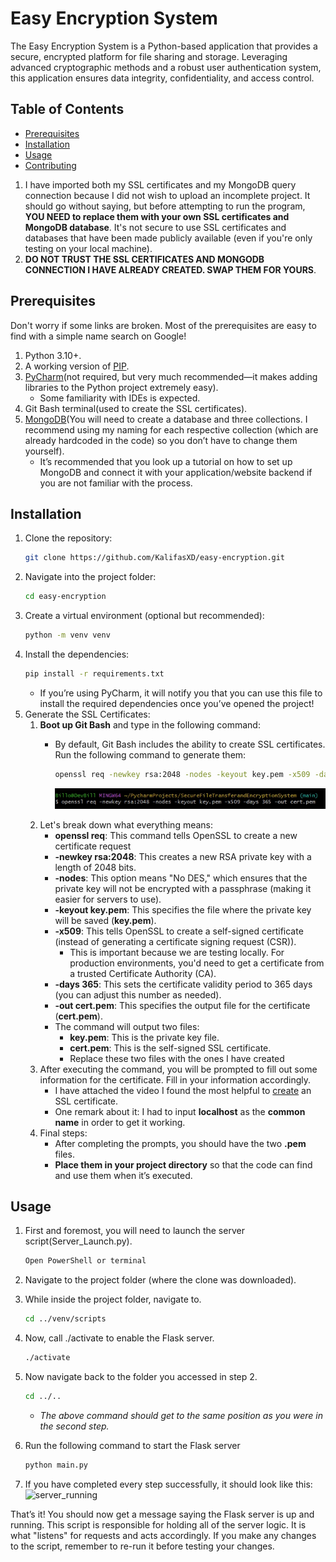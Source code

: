 # Easy Encryption System
The Easy Encryption System is a Python-based application that provides a secure, encrypted platform for file sharing and storage. Leveraging advanced cryptographic methods and a robust user authentication system, this application ensures data integrity, confidentiality, and access control.

## Table of Contents
- [Prerequisites](#prerequisites)
- [Installation](#installation)
- [Usage](#usage)
- [Contributing](#contributing)

1. I have imported both my SSL certificates and my MongoDB query connection because I did not wish to upload an incomplete project. It should go without saying, but before attempting to run the program, **YOU NEED to replace them with your own SSL certificates and MongoDB database**. It's not secure to use SSL certificates and databases that have been made publicly available (even if you're only testing on your local machine).
2. **DO NOT TRUST THE SSL CERTIFICATES AND MONGODB CONNECTION I HAVE ALREADY CREATED. SWAP THEM FOR YOURS**.


## Prerequisites
Don't worry if some links are broken. Most of the prerequisites are easy to find with a simple name search on Google!
1. Python 3.10+.
2. A working version of [PIP](https://pypi.org/project/pip/).
3. [PyCharm](https://www.jetbrains.com/pycharm/download/?section=windows)(not required, but very much recommended—it makes adding libraries to the Python project extremely easy).
   - Some familiarity with IDEs is expected.
5. Git Bash terminal(used to create the SSL certificates).
6. [MongoDB](https://www.mongodb.com/products/platform/atlas-database)(You will need to create a database and three collections. I recommend using my naming for each respective collection (which are already hardcoded in the code) so you don’t have to change them yourself).
   - It’s recommended that you look up a tutorial on how to set up MongoDB and connect it with your application/website backend if you are not familiar with the process.

## Installation

1. Clone the repository:
   ```bash
   git clone https://github.com/KalifasXD/easy-encryption.git
2. Navigate into the project folder:
   ```bash
   cd easy-encryption
3. Create a virtual environment (optional but recommended):
   ```bash
   python -m venv venv
4. Install the dependencies:
   ```bash
   pip install -r requirements.txt
   ```
   - If you’re using PyCharm, it will notify you that you can use this file to install the required dependencies once you’ve opened the project!
5. Generate the SSL Certificates:
   1. **Boot up Git Bash** and type in the following command:
      - By default, Git Bash includes the ability to create SSL certificates. Run the following command to generate them:
        
        ```bash
        openssl req -newkey rsa:2048 -nodes -keyout key.pem -x509 -days 365 -out cert.pem
        ```
        ![Example](assets/ssl_creation.jpg)
   3. Let's break down what everything means:
      - **openssl req**: This command tells OpenSSL to create a new certificate request
      - **-newkey rsa:2048**: This creates a new RSA private key with a length of 2048 bits.
      - **-nodes**: This option means "No DES," which ensures that the private key will not be encrypted with a passphrase (making it easier for servers to use).
      - **-keyout key.pem**: This specifies the file where the private key will be saved (**key.pem**).
      - **-x509**:  This tells OpenSSL to create a self-signed certificate (instead of generating a certificate signing request (CSR)).
           - This is important because we are testing locally. For production environments, you'd need to get a certificate from a trusted Certificate Authority (CA).
      - **-days 365**: This sets the certificate validity period to 365 days (you can adjust this number as needed).
      - **-out cert.pem**: This specifies the output file for the certificate (**cert.pem**).
      - The command will output two files:
           - **key.pem**: This is the private key file.
           - **cert.pem**: This is the self-signed SSL certificate.
           - Replace these two files with the ones I have created
   4. After executing the command, you will be prompted to fill out some information for the certificate. Fill in your information accordingly.
      - I have attached the video I found the most helpful to [create](https://www.youtube.com/watch?v=Dci5-OaIGNQ) an SSL certificate.
      - One remark about it: I had to input **localhost** as the **common name** in order to get it working.
   5. Final steps:
      - After completing the prompts, you should have the two **.pem** files.
      - **Place them in your project directory** so that the code can find and use them when it’s executed.


## Usage

1. First and foremost, you will need to launch the server script(Server_Launch.py).
   ```bash
   Open PowerShell or terminal
   
2. Navigate to the project folder (where the clone was downloaded).

3. While inside the project folder, navigate to.
   ```bash
   cd ../venv/scripts
4. Now, call ./activate to enable the Flask server.
   ```bash
   ./activate
5. Now navigate back to the folder you accessed in step 2.
   ```bash
   cd ../..
   ```
   - *The above command should get to the same position as you were in the second step.*

7. Run the following command to start the Flask server
   ```bash
   python main.py
   
8. If you have completed every step successfully, it should look like this:
![server_running](assets/server_running.jpg)

That’s it! You should now get a message saying the Flask server is up and running.
This script is responsible for holding all of the server logic. It is what "listens" for requests and acts accordingly. If you make any changes to the script, remember to re-run it before testing your changes.
